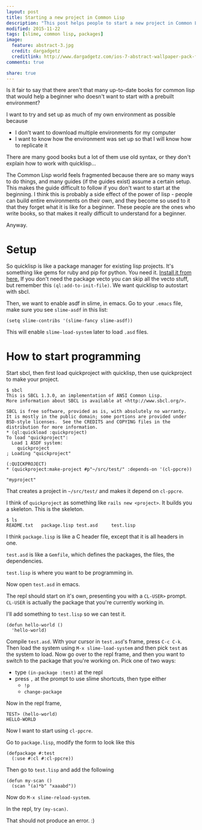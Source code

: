 ```yaml
---
layout: post
title: Starting a new project in Common Lisp
description: "This post helps people to start a new project in Common Lisp. It also explains how to use slime together with asdf and packages."
modified: 2015-11-22
tags: [slime, common lisp, packages]
image:
  feature: abstract-3.jpg
  credit: dargadgetz
  creditlink: http://www.dargadgetz.com/ios-7-abstract-wallpaper-pack-for-iphone-5-and-ipod-touch-retina/
comments: true

share: true
---
```


Is it fair to say that there aren't that many up-to-date books for common lisp that would help a beginner who doesn't want to start with a prebuilt environment?

I want to try and set up as much of my own environment as possible because

- I don't want to download multiple environments for my computer
- I want to know how the environment was set up so that I will know how to replicate it

There are many good books but a lot of them use old syntax, or they don't explain how to work with quicklisp...

The Common Lisp world feels fragmented because there are so many ways to do things, and many guides (if the guides exist) assume a certain setup. This makes the guide difficult to follow if you don't want to start at the beginning. I think this is probably a side effect of the power of lisp - people can build entire environments on their own, and they become so used to it that they forget what it is like for a beginner. These people are the ones who write books, so that makes it really difficult to understand for a beginner.

Anyway.

# Setup

So quicklisp is like a package manager for existing lisp projects. It's something like gems for ruby and pip for python. You need it. [Install it from here.](https://www.quicklisp.org/beta/) If you don't need the package vecto you can skip all the vecto stuff, but remember this `(ql:add-to-init-file)`. We want quicklisp to autostart with sbcl.

Then, we want to enable asdf in slime, in emacs. Go to your `.emacs` file, make sure you see `slime-asdf` in this list:

```
(setq slime-contribs '(slime-fancy slime-asdf))
```

This will enable `slime-load-system` later to load `.asd` files.

# How to start programming

Start sbcl, then first load quickproject with quicklisp, then use quickproject to make your project.

```
$ sbcl
This is SBCL 1.3.0, an implementation of ANSI Common Lisp.
More information about SBCL is available at <http://www.sbcl.org/>.

SBCL is free software, provided as is, with absolutely no warranty.
It is mostly in the public domain; some portions are provided under
BSD-style licenses.  See the CREDITS and COPYING files in the
distribution for more information.
* (ql:quickload :quickproject)
To load "quickproject":
  Load 1 ASDF system:
    quickproject
; Loading "quickproject"

(:QUICKPROJECT)
* (quickproject:make-project #p"~/src/test/" :depends-on '(cl-ppcre))

"myproject"
```

That creates a project in `~/src/test/` and makes it depend on `cl-ppcre`.

I think of `quickproject` as something like `rails new <project>`. It builds you a skeleton. This is the skeleton.

```
$ ls
README.txt   package.lisp test.asd     test.lisp
```

I think `package.lisp` is like a C header file, except that it is all headers in one.

`test.asd` is like a `Gemfile`, which defines the packages, the files, the dependencies.

`test.lisp` is where you want to be programming in.

Now open `test.asd` in emacs.

The repl should start on it's own, presenting you with a `CL-USER>` prompt. `CL-USER` is actually the package that you're currently working in.

I'll add something to `test.lisp` so we can test it.

```
(defun hello-world ()
  'hello-world)
```

Compile `test.asd`. With your cursor in `test.asd`'s frame, press `C-c C-k`. Then load the system using `M-x slime-load-system` and then pick `test` as the system to load. Now go over to the repl frame, and then you want to switch to the package that you're working on. Pick one of two ways:

+ type `(in-package :test)` at the repl
+ press `,` at the prompt to use slime shortcuts, then type either 
  + `!p`
  + `change-package`

Now in the repl frame,

```
TEST> (hello-world)
HELLO-WORLD
```

Now I want to start using `cl-ppcre`.

Go to `package.lisp`, modify the form to look like this

```
(defpackage #:test
  (:use #:cl #:cl-ppcre))
```

Then go to `test.lisp` and add the following

```
(defun my-scan ()
  (scan "(a)*b" "xaaabd"))
```


Now do `M-x slime-reload-system`.

In the repl, try `(my-scan)`.

That should not produce an error. :)


